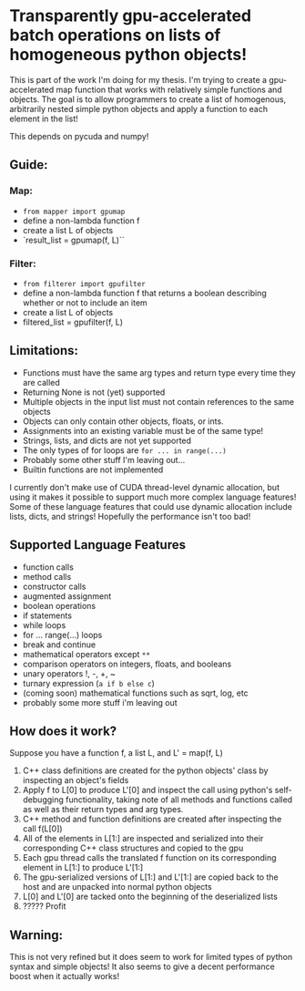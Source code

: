 # Transparently gpu-accelerated batch operations on lists of homogeneous python objects!

This is part of the work I'm doing for my thesis.
I'm trying to create a gpu-accelerated map function that works with relatively simple functions and objects.
The goal is to allow programmers to create a list of homogenous, arbitrarily nested simple python objects and apply a function to each element in the list!

This depends on pycuda and numpy!

## Guide:

### Map:

* `from mapper import gpumap`
* define a non-lambda function f
* create a list L of objects
* `result_list = gpumap(f, L)``

### Filter:

* `from filterer import gpufilter`
* define a non-lambda function f that returns a boolean describing whether or not to include an item
* create a list L of objects
* filtered_list = gpufilter(f, L)

## Limitations:

* Functions must have the same arg types and return type every time they are called
* Returning None is not (yet) supported
* Multiple objects in the input list must not contain references to the same objects
* Objects can only contain other objects, floats, or ints.
* Assignments into an existing variable must be of the same type!
* Strings, lists, and dicts are not yet supported
* The only types of for loops are `for ... in range(...)`
* Probably some other stuff I'm leaving out...
* Builtin functions are not implemented

I currently don't make use of CUDA thread-level dynamic allocation, but using it makes it possible to support much more complex language features!
Some of these language features that could use dynamic allocation include lists, dicts, and strings!
Hopefully the performance isn't too bad!

## Supported Language Features

* function calls
* method calls
* constructor calls
* augmented assignment
* boolean operations
* if statements
* while loops
* for ... range(...) loops
* break and continue
* mathematical operators except `**`
* comparison operators on integers, floats, and booleans
* unary operators !, -, +, ~
* turnary expression (`a if b else c`)
* (coming soon) mathematical functions such as sqrt, log, etc
* probably some more stuff i'm leaving out


## How does it work?

Suppose you have a function f, a list L, and L' = map(f, L)

1.  C++ class definitions are created for the python objects' class by inspecting an object's fields
2.  Apply f to L[0] to produce L'[0] and inspect the call using python's self-debugging functionality, taking note of all methods and functions called as well as their return types and arg types.
3.  C++ method and function definitions are created after inspecting the call f(L[0])
4.  All of the elements in L[1:] are inspected and serialized into their corresponding C++ class structures and copied to the gpu
5.  Each gpu thread calls the translated f function on its corresponding element in L[1:] to produce L'[1:]
6.  The gpu-serialized versions of L[1:] and L'[1:] are copied back to the host and are unpacked into normal python objects
7.  L[0] and L'[0] are tacked onto the beginning of the deserialized lists
8.  ????? Profit

## Warning:

This is not very refined but it does seem to work for limited types of python syntax and simple objects!
It also seems to give a decent performance boost when it actually works!
